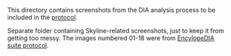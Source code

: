 This directory contains screenshots from the DIA analysis process to be included in the [protocol](https://github.com/RobertsLab/project-pacific.oyster-larvae/tree/master/DIA_2015/protocol). 

Separate folder containing Skyline-related screenshots, just to keep it from getting too messy. The images numbered 01-18 were from [EncylopeDIA suite protocol](https://github.com/RobertsLab/project-pacific.oyster-larvae/blob/master/DIA_2015/protocol/01-EncyclopeDIA-protocol.md). 
